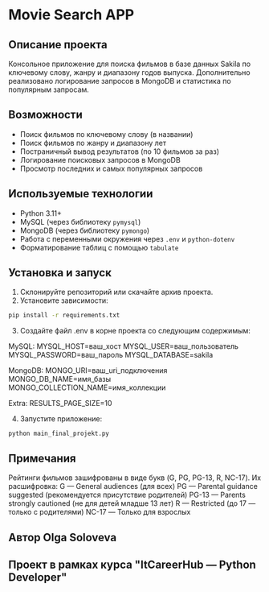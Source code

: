 # Movie Search APP

## Описание проекта

Консольное приложение для поиска фильмов в базе данных Sakila по ключевому слову, жанру и диапазону годов выпуска. 
Дополнительно реализовано логирование запросов в MongoDB и статистика по популярным запросам.

## Возможности

- Поиск фильмов по ключевому слову (в названии)
- Поиск фильмов по жанру и диапазону лет
- Постраничный вывод результатов (по 10 фильмов за раз)
- Логирование поисковых запросов в MongoDB
- Просмотр последних и самых популярных запросов

## Используемые технологии

- Python 3.11+
- MySQL (через библиотеку `pymysql`)
- MongoDB (через библиотеку `pymongo`)
- Работа с переменными окружения через `.env` и `python-dotenv`
- Форматирование таблиц с помощью `tabulate`

## Установка и запуск

1. Склонируйте репозиторий или скачайте архив проекта.
2. Установите зависимости:

```bash
pip install -r requirements.txt
```
3. Создайте файл .env в корне проекта со следующим содержимым:

MySQL: 
MYSQL_HOST=ваш_хост
MYSQL_USER=ваш_пользователь
MYSQL_PASSWORD=ваш_пароль
MYSQL_DATABASE=sakila

MongoDB: 
MONGO_URI=ваш_uri_подключения
MONGO_DB_NAME=имя_базы
MONGO_COLLECTION_NAME=имя_коллекции

Extra: 
RESULTS_PAGE_SIZE=10

4. Запустите приложение:
```
python main_final_projekt.py
```

## Примечания
Рейтинги фильмов зашифрованы в виде букв (G, PG, PG-13, R, NC-17). Их расшифровка:
G — General audiences (для всех)
PG — Parental guidance suggested (рекомендуется присутствие родителей)
PG-13 — Parents strongly cautioned (не для детей младше 13 лет)
R — Restricted (до 17 — только с родителями)
NC-17 — Только для взрослых

## Автор Olga Soloveva
## Проект в рамках курса "ItCareerHub — Python Developer"
